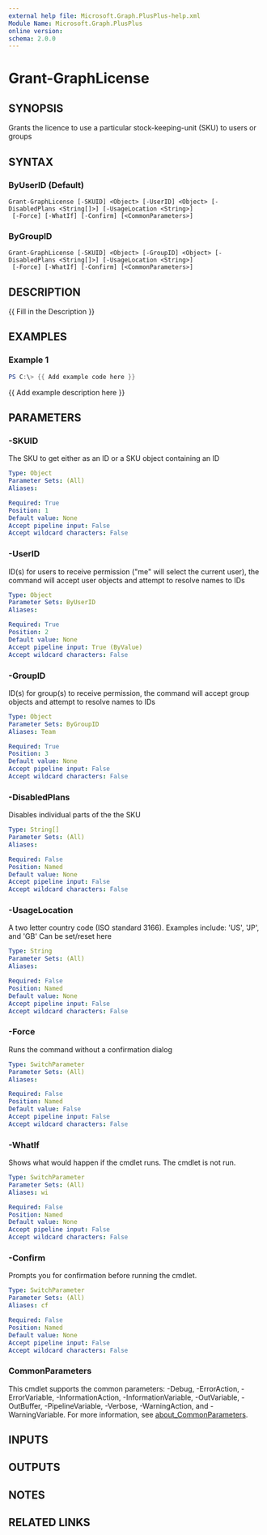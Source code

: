 ```yaml
---
external help file: Microsoft.Graph.PlusPlus-help.xml
Module Name: Microsoft.Graph.PlusPlus
online version:
schema: 2.0.0
---
```


# Grant-GraphLicense

## SYNOPSIS
Grants the licence to use a particular stock-keeping-unit (SKU) to users or groups

## SYNTAX

### ByUserID (Default)
```
Grant-GraphLicense [-SKUID] <Object> [-UserID] <Object> [-DisabledPlans <String[]>] [-UsageLocation <String>]
 [-Force] [-WhatIf] [-Confirm] [<CommonParameters>]
```

### ByGroupID
```
Grant-GraphLicense [-SKUID] <Object> [-GroupID] <Object> [-DisabledPlans <String[]>] [-UsageLocation <String>]
 [-Force] [-WhatIf] [-Confirm] [<CommonParameters>]
```

## DESCRIPTION
{{ Fill in the Description }}

## EXAMPLES

### Example 1
```powershell
PS C:\> {{ Add example code here }}
```

{{ Add example description here }}

## PARAMETERS

### -SKUID
The SKU to get either as an ID or a SKU object containing an ID

```yaml
Type: Object
Parameter Sets: (All)
Aliases:

Required: True
Position: 1
Default value: None
Accept pipeline input: False
Accept wildcard characters: False
```

### -UserID
ID(s) for users to receive permission ("me" will select the current user), the command will accept user objects and attempt to resolve names to IDs

```yaml
Type: Object
Parameter Sets: ByUserID
Aliases:

Required: True
Position: 2
Default value: None
Accept pipeline input: True (ByValue)
Accept wildcard characters: False
```

### -GroupID
ID(s) for group(s) to receive permission, the command will accept group objects and attempt to resolve names to IDs

```yaml
Type: Object
Parameter Sets: ByGroupID
Aliases: Team

Required: True
Position: 3
Default value: None
Accept pipeline input: False
Accept wildcard characters: False
```

### -DisabledPlans
Disables individual parts of the the SKU

```yaml
Type: String[]
Parameter Sets: (All)
Aliases:

Required: False
Position: Named
Default value: None
Accept pipeline input: False
Accept wildcard characters: False
```

### -UsageLocation
A two letter country code (ISO standard 3166).
Examples include: 'US', 'JP', and 'GB' Can be set/reset here

```yaml
Type: String
Parameter Sets: (All)
Aliases:

Required: False
Position: Named
Default value: None
Accept pipeline input: False
Accept wildcard characters: False
```

### -Force
Runs the command without a confirmation dialog

```yaml
Type: SwitchParameter
Parameter Sets: (All)
Aliases:

Required: False
Position: Named
Default value: False
Accept pipeline input: False
Accept wildcard characters: False
```

### -WhatIf
Shows what would happen if the cmdlet runs.
The cmdlet is not run.

```yaml
Type: SwitchParameter
Parameter Sets: (All)
Aliases: wi

Required: False
Position: Named
Default value: None
Accept pipeline input: False
Accept wildcard characters: False
```

### -Confirm
Prompts you for confirmation before running the cmdlet.

```yaml
Type: SwitchParameter
Parameter Sets: (All)
Aliases: cf

Required: False
Position: Named
Default value: None
Accept pipeline input: False
Accept wildcard characters: False
```

### CommonParameters
This cmdlet supports the common parameters: -Debug, -ErrorAction, -ErrorVariable, -InformationAction, -InformationVariable, -OutVariable, -OutBuffer, -PipelineVariable, -Verbose, -WarningAction, and -WarningVariable. For more information, see [about_CommonParameters](http://go.microsoft.com/fwlink/?LinkID=113216).

## INPUTS

## OUTPUTS

## NOTES

## RELATED LINKS
